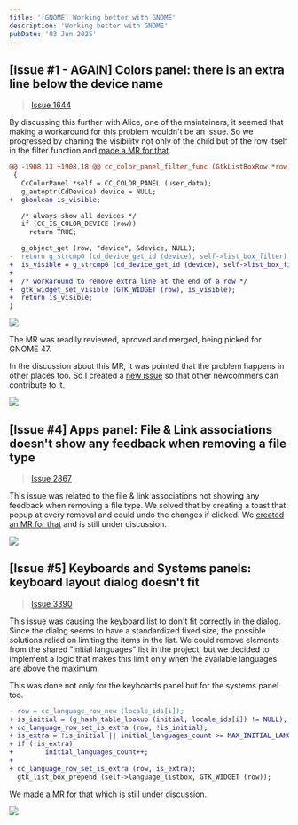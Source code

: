 ```yaml
---
title: '[GNOME] Working better with GNOME'
description: 'Working better with GNOME'
pubDate: '03 Jun 2025'
---
```


## [Issue \#1 - AGAIN] Colors panel: there is an extra line below the device name 

> [Issue 1644](https://gitlab.gnome.org/GNOME/gnome-control-center/-/issues/1644)

By discussing this further with Alice, one of the maintainers, it seemed that making a workaround for this problem wouldn't be an issue. So we progressed by chaning the visibility not only of the child but of the row itself in the filter function and [made a MR for that](https://gitlab.gnome.org/GNOME/gnome-control-center/-/merge_requests/3146).

```diff
@@ -1908,13 +1908,18 @@ cc_color_panel_filter_func (GtkListBoxRow *row, void *user_data)
 {
   CcColorPanel *self = CC_COLOR_PANEL (user_data);
   g_autoptr(CdDevice) device = NULL;
+  gboolean is_visible;

   /* always show all devices */
   if (CC_IS_COLOR_DEVICE (row))
     return TRUE;

   g_object_get (row, "device", &device, NULL);
-  return g_strcmp0 (cd_device_get_id (device), self->list_box_filter) == 0;
+  is_visible = g_strcmp0 (cd_device_get_id (device), self->list_box_filter) == 0;
+
+  /* workaround to remove extra line at the end of a row */
+  gtk_widget_set_visible (GTK_WIDGET (row), is_visible);
+  return is_visible;
}

```

![](/gnome-color-line-mr.png)

The MR was readily reviewed, aproved and merged, being picked for GNOME 47.

In the discussion about this MR, it was pointed that the problem happens in other places too. So I created a [new issue](https://gitlab.gnome.org/GNOME/gnome-control-center/-/issues/3461) so that other newcommers can contribute to it.

![](/gnome-color-line-new-issue.png)

## [Issue \#4] Apps panel: File & Link associations doesn't show any feedback when removing a file type
> [Issue 2867](https://gitlab.gnome.org/GNOME/gnome-control-center/-/issues/2867)

This issue was related to the file & link associations not showing any feedback when removing a file type. We solved that by creating a toast that popup at every removal and could undo the changes if clicked. We [created an MR for that](https://gitlab.gnome.org/GNOME/gnome-control-center/-/merge_requests/3156) and is still under discussion.


![](/gnome-apps-feedback-mr.png)

## [Issue \#5] Keyboards and Systems panels: keyboard layout dialog doesn't fit 
> [Issue 3390](https://gitlab.gnome.org/GNOME/gnome-control-center/-/issues/3390)

This issue was causing the keyboard list to don't fit correctly in the dialog. Since the dialog seems to have a standardized fixed size, the possible solutions relied on limiting the items in the list. We could remove elements from the shared "initial languages" list in the project, but we decided to implement a logic that makes this limit only when the available languages are above the maximum.

This was done not only for the keyboards panel but for the systems panel too.

```diff
- row = cc_language_row_new (locale_ids[i]);
+ is_initial = (g_hash_table_lookup (initial, locale_ids[i]) != NULL);
+ cc_language_row_set_is_extra (row, !is_initial);
+ is_extra = !is_initial || initial_languages_count >= MAX_INITIAL_LANGUAGES;
+ if (!is_extra)
+        initial_languages_count++;
+
+ cc_language_row_set_is_extra (row, is_extra);
  gtk_list_box_prepend (self->language_listbox, GTK_WIDGET (row));

```

We [made a MR for that](https://gitlab.gnome.org/GNOME/gnome-control-center/-/merge_requests/3160) which is still under discussion.

![](/gnome-keyboard-mr.png)
